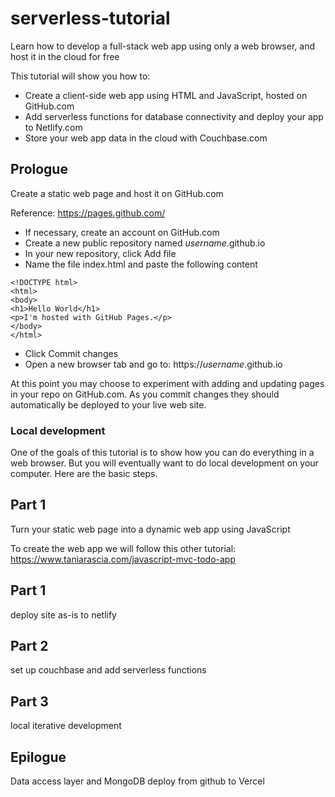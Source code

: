 # serverless-tutorial

Learn how to develop a full-stack web app using only a web browser, and host it in the cloud for free

This tutorial will show you how to:
- Create a client-side web app using HTML and JavaScript, hosted on GitHub.com
- Add serverless functions for database connectivity and deploy your app to Netlify.com
- Store your web app data in the cloud with Couchbase.com

## Prologue

Create a static web page and host it on GitHub.com

Reference: https://pages.github.com/

- If necessary, create an account on GitHub.com
- Create a new public repository named *username*.github.io
- In your new repository, click Add file
- Name the file index.html and paste the following content
~~~
<!DOCTYPE html>
<html>
<body>
<h1>Hello World</h1>
<p>I'm hosted with GitHub Pages.</p>
</body>
</html>
~~~
- Click Commit changes
- Open a new browser tab and go to: https://*username*.github.io

At this point you may choose to experiment with adding and updating pages in your repo on GitHub.com. As you commit changes they should automatically be deployed to your live web site.

### Local development

One of the goals of this tutorial is to show how you can do everything in a web browser. But you will eventually want to do local development on your computer. Here are the basic steps.



## Part 1

Turn your static web page into a dynamic web app using JavaScript

To create the web app we will follow this other tutorial:
https://www.taniarascia.com/javascript-mvc-todo-app


## Part 1

deploy site as-is to netlify

## Part 2

set up couchbase and add serverless functions

## Part 3

local iterative development

## Epilogue

Data access layer and MongoDB
deploy from github to Vercel

